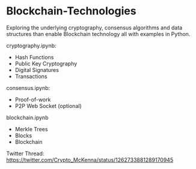# Blockchain-Technologies
Exploring the underlying cryptography, consensus algorithms and data structures than enable Blockchain technology all with examples in Python.

cryptography.ipynb:

- Hash Functions
- Public Key Cryptography
- Digital Signatures
- Transactions

consensus.ipynb:

- Proof-of-work
- P2P Web Socket (optional)

blockchain.ipynb

- Merkle Trees
- Blocks
- Blockchain

Twitter Thread: https://twitter.com/Crypto_McKenna/status/1262733881289170945
